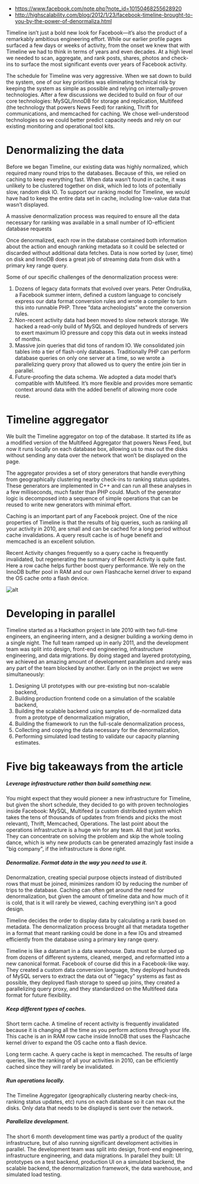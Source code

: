 * https://www.facebook.com/note.php?note_id=10150468255628920
* http://highscalability.com/blog/2012/1/23/facebook-timeline-brought-to-you-by-the-power-of-denormaliza.html

Timeline isn’t just a bold new look for Facebook­—it’s also the product of a remarkably ambitious engineering effort. While our earlier profile pages surfaced a few days or weeks of activity, from the onset we knew that with Timeline we had to think in terms of years and even decades. At a high level we needed to scan, aggregate, and rank posts, shares, photos and check-ins to surface the most significant events over years of Facebook activity.
 
The schedule for Timeline was very aggressive. When we sat down to build the system, one of our key priorities was eliminating technical risk by keeping the system as simple as possible and relying on internally-proven technologies. After a few discussions we decided to build on four of our core technologies: MySQL/InnoDB  for storage and replication, Multifeed (the technology that powers News Feed) for ranking, Thrift for communications, and memcached for caching. We chose well-understood technologies so we could better predict capacity needs and rely on our existing monitoring and operational tool kits.

# Denormalizing the data

Before we began Timeline, our existing data was highly normalized, which required many round trips to the databases. Because of this, we relied on caching to keep everything fast. When data wasn’t found in cache, it was unlikely to be clustered together on disk, which led to lots of potentially slow, random disk IO. To support our ranking model for Timeline, we would have had to keep the entire data set in cache, including low-value data that wasn’t displayed.
 
A massive denormalization process was required to ensure all the data necessary for ranking was available in a small number of IO-efficient database requests
 
Once denormalized, each row in the database contained both information about the action and enough ranking metadata so it could be selected or discarded without additional data fetches. Data is now sorted by (user, time) on disk and InnoDB does a great job of streaming data from disk with a primary key range query.
 
Some of our specific challenges of the denormalization process were:

1. Dozens of legacy data formats that evolved over years. Peter Ondruška, a Facebook summer intern, defined a custom language to concisely express our data format conversion rules and wrote a compiler to turn this into runnable PHP. Three “data archeologists” wrote the conversion rules.
2. Non-recent activity data had been moved to slow network storage. We hacked a read-only build of MySQL and deployed hundreds of servers to exert maximum IO pressure and copy this data out in weeks instead of months.
3. Massive join queries that did tons of random IO. We consolidated join tables into a tier of flash-only databases. Traditionally PHP can perform database queries on only one server at a time, so we wrote a parallelizing query proxy that allowed us to query the entire join tier in parallel.
4. Future-proofing the data schema. We adopted a data model that’s compatible with Multifeed. It’s more flexible and provides more semantic context around data with the added benefit of allowing more code reuse.

# Timeline aggregator 

We built the Timeline aggregator on top of the database. It started its life as a modified version of the Multifeed Aggregator that powers News Feed, but now it runs locally on each database box, allowing us to max out the disks without sending any data over the network that won’t be displayed on the page.
 
The aggregator provides a set of story generators that handle everything from geographically clustering nearby check-ins to ranking status updates. These generators are implemented in C++ and can run all these analyses in a few milliseconds, much faster than PHP could. Much of the generator logic is decomposed into a sequence of simple operations that can be reused to write new generators with minimal effort.
 
Caching is an important part of any Facebook project. One of the nice properties of Timeline is that the results of big queries, such as ranking all your activity in 2010, are small and can be cached for a long period without cache invalidations. A query result cache is of huge benefit and memcached is an excellent solution.
 
Recent Activity changes frequently so a query cache is frequently invalidated, but regenerating the summary of Recent Activity is quite fast. Here a row cache helps further boost query performance. We rely on the InnoDB buffer pool in RAM and our own Flashcache kernel driver to expand the OS cache onto a flash device.

![alt](https://tctechcrunch2011.files.wordpress.com/2012/01/timeline-architecture-diagram.jpg)

# Developing in parallel

Timeline started as a Hackathon project in late 2010 with two full-time engineers, an engineering intern, and a designer building a working demo in a single night. The full team ramped up in early 2011, and the development team was split into design, front-end engineering, infrastructure engineering, and data migrations. By doing staged and layered prototyping, we achieved an amazing amount of development parallelism and rarely was any part of the team blocked by another. Early on in the project we were simultaneously:
 
1. Designing UI prototypes with our pre-existing but non-scalable backend,
2. Building production frontend code on a simulation of the scalable backend,
3. Building the scalable backend using samples of de-normalized data from a prototype of denormalization migration,
4. Building the framework to run the full-scale denormalization process,
5. Collecting and copying the data necessary for the denormalization,
6. Performing simulated load testing to validate our capacity planning estimates.

# Five big takeaways from the article 

##### Leverage infrastructure rather than build something new. 

You might expect that they would pioneer a new infrastructure for Timeline, but given the short schedule, they decided to go with proven technologies inside Facebook: MySQL, Multifeed (a custom distributed system which takes the tens of thousands of updates from friends and picks the most relevant), Thrift, Memcached, Operations. The last point about the operations infrastructure is a huge win for any team. All that just works. They can concentrate on solving the problem and skip the whole tooling dance, which is why new products can be generated amazingly fast inside a "big company", if the infrastructure is done right.

##### Denormalize. Format data in the way you need to use it. 

Denormalzation, creating special purpose objects instead of distributed rows that must be joined, minimizes random IO by reducing the number of trips to the database. Caching can often get around the need for denormalization, but given the amount of timeline data and how much of it is cold, that is it will rarely be viewed, caching everything isn't a good design.

Timeline decides the order to display data by calculating a rank based on metadata. The denormalization process brought all that metadata together in a format that meant ranking could be done in a few IOs and streamed efficiently from the database using a primary key range query.

Timeline is like a datamart in a data warehouse. Data must be slurped up from dozens of different systems, cleaned, merged, and reformatted into a new canonical format. Facebook of course did this in a Facebook-like way. They created a custom data conversion language, they deployed hundreds of MySQL servers to extract the data out of "legacy" systems as fast as possible, they deployed flash storage to speed up joins, they created a parallelizing query proxy, and they standardized on the Multifeed data format for future flexibility.


##### Keep different types of caches. 

Short term cache.  A timeline of recent activity is frequently invalidated because it is changing all the time as you perform actions through your life. This cache is an in RAM row cache inside InnoDB that uses the Flashcache kernel driver to expand the OS cache onto a flash device.

Long term cache. A query cache is kept in memcached. The results of large queries, like the ranking of all your activities in 2010, can be efficiently cached since they will rarely be invalidated.

##### Run operations locally. 
The Timeline Aggregator (geographically clustering nearby check-ins, ranking status updates, etc) runs on each database so it can max out the disks. Only data that needs to be displayed is sent over the network.

##### Parallelize development. 
The short 6 month development time was partly a product of the quality infrastructure, but of also running significant development activities in parallel. The development team was split into design, front-end engineering, infrastructure engineering, and data migrations. In parallel they built: UI prototypes on a test backend, production UI on a simulated backend, the scalable backend, the denormalization framework, the data warehouse, and simulated load testing. 
